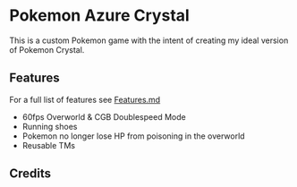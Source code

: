 # Pokemon Azure Crystal

This is a custom Pokemon game with the intent of creating my ideal version of Pokemon Crystal.

## Features
For a full list of features see [Features.md](Features.md)

* 60fps Overworld & CGB Doublespeed Mode
* Running shoes
* Pokemon no longer lose HP from poisoning in the overworld
* Reusable TMs

## Credits
